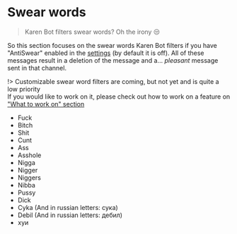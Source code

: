 # Swear words

> Karen Bot filters swear words? Oh the irony 😒

So this section focuses on the swear words Karen Bot filters if you have "AntiSwear" enabled in the [settings](users/settings.md) (by default it is off). All of these messages result in a deletion of the message and a... *pleasant* message sent in that channel.

!> Customizable swear word filters are coming, but not yet and is quite a low priority<br>
If you would like to work on it, please check out how to work on a feature on ["What to work on" section](../development/whatToWorkOn.md)

* Fuck
* Bitch
* Shit
* Cunt
* Ass
* Asshole
* Nigga
* Nigger
* Niggers
* Nibba
* Pussy
* Dick
* Cyka (And in russian letters: сука)
* Debil (And in russian letters: дебил)
* хуи
